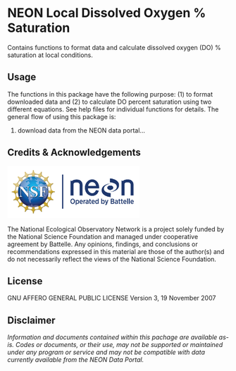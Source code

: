 NEON Local Dissolved Oxygen % Saturation
================

<!-- README.md is generated from README.Rmd. Please edit that file -->

<!-- ****** Description ****** -->

Contains functions to format data and calculate dissolved oxygen (DO) %
saturation at local conditions.

<!-- ****** Usage ****** -->

## Usage

The functions in this package have the following purpose: (1) to format
downloaded data and (2) to calculate DO percent saturation using two
different equations. See help files for individual functions for
details. The general flow of using this package is:

1.  download data from the NEON data portal…

<!-- ****** Acknowledgements ****** -->

## Credits & Acknowledgements

<!-- HTML tags to produce image, resize, add hyperlink. -->

<!-- ONLY WORKS WITH HTML or GITHUB documents -->

<a href="http://www.neonscience.org/">
<img src="logo.png" width="300px" /> </a>

<!-- Acknowledgements text -->

The National Ecological Observatory Network is a project solely funded
by the National Science Foundation and managed under cooperative
agreement by Battelle. Any opinions, findings, and conclusions or
recommendations expressed in this material are those of the author(s)
and do not necessarily reflect the views of the National Science
Foundation.

<!-- ****** License ****** -->

## License

GNU AFFERO GENERAL PUBLIC LICENSE Version 3, 19 November 2007

<!-- ****** Disclaimer ****** -->

## Disclaimer

*Information and documents contained within this pachage are available
as-is. Codes or documents, or their use, may not be supported or
maintained under any program or service and may not be compatible with
data currently available from the NEON Data Portal.*
